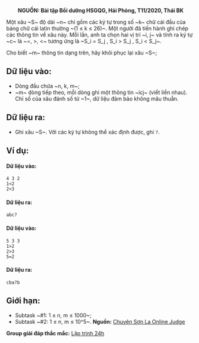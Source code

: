 **<center>NGUỒN: Bài tập Bồi dưỡng HSGQG, Hải Phòng, T11/2020, Thái BK</center>**

Một xâu ~S~ độ dài ~n~ chỉ gồm các ký tự trong số ~k~ chữ cái đầu của bảng chữ cái latin thường ~(1 ≤ k ≤ 26)~. Một người đã tiến hành ghi chép các thông tin về xâu này. Mỗi lần, anh ta chọn hai vị trí ~i, j~ và tính ra ký tự ~c~ là ~=, >,
<~ tương ứng là ~S_i = S_j , S_i > S_j , S_i < S_j~.

Cho biết ~m~ thông tin dạng trên, hãy khôi phục lại xâu ~S~;

## Dữ liệu vào:
- Dòng đầu chứa ~n, k, m~;
- ~m~ dòng tiếp theo, mỗi dòng ghi một thông tin ~icj~ (viết liền nhau).
Chỉ số của xâu đánh số từ ~1~, dữ liệu đảm bảo không mâu thuẫn.

## Dữ liệu ra:
- Ghi xâu ~S~. Với các ký tự không thể xác định được, ghi `?`.

## Ví dụ:
#### Dữ liệu vào:
```
4 3 2
1<2
2<3
```

#### Dữ liệu ra:
```
abc?
```

#### Dữ liệu vào:
```
5 3 3
1>2
2>3
5=2
```

#### Dữ liệu ra:
```
cba?b
```

## Giới hạn:
- Subtask ~\#1: 1 ≤ n, m ≤ 1000~;
- Subtask ~\#2: 1 ≤ n, m ≤ 10^5~.
**Nguồn:** [Chuyên Sơn La Online Judge](http://csloj.ddns.net/)

**Group giải đáp thắc mắc:** [Lập trình 24h](https://www.facebook.com/groups/1386904321519984)